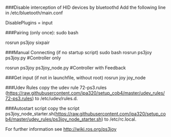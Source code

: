 
###Disable interception of HID devices by bluetoothd
Add the following line in /etc/bluetooth/main.conf

DisablePlugins = input

###Pairing (only once):
sudo bash

rosrun ps3joy sixpair

###Manual Connecting (if no startup script)
sudo bash
rosrun ps3joy ps3joy.py #Controller only

rosrun ps3joy ps3joy_node.py #Controller with Feedback

###Get input (if not in launchfile, without root)
rosrun joy joy_node

###Udev Rules
copy the udev rule 72-ps3.rules (https://raw.githubusercontent.com/ipa320/setup_cob4/master/udev_rules/72-ps3.rules) to /etc/udev/rules.d.

###Autostart script
copy the script ps3joy_node_starter.sh(https://raw.githubusercontent.com/ipa320/setup_cob4/master/udev_rules/ps3joy_node_starter.sh) to /etc/rc.local.


For further information see http://wiki.ros.org/ps3joy

